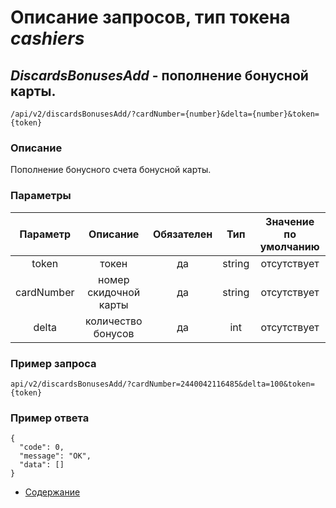 Описание запросов, тип токена _cashiers_
================================

_DiscardsBonusesAdd_ - пополнение бонусной карты.
------------------------------------
`/api/v2/discardsBonusesAdd/?cardNumber={number}&delta={number}&token={token}`

### Описание
Пополнение бонусного счета бонусной карты.

### Параметры
| Параметр 	|        Описание       	| Обязателен 	|   Тип  	| Значение по умолчанию 	|
|:--------:	|:---------------------:	|:----------:	|:------:	|:---------------------:	|
|      token      |             токен            |     да     | string |      отсутствует      |
|    cardNumber   |     номер скидочной карты    |     да     | string |      отсутствует      |
| delta | количество бонусов |     да    |   int  |           отсутствует           |

### Пример запроса
`api/v2/discardsBonusesAdd/?cardNumber=2440042116485&delta=100&token={token}`

### Пример ответа
```
{
  "code": 0,
  "message": "OK",
  "data": []
}
```

* [Содержание](../index)